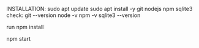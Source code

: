 INSTALLATION:
sudo apt update
sudo apt install -y git nodejs npm sqlite3
check:
git --version
node -v
npm -v
sqlite3 --version

run
npm install

npm start
